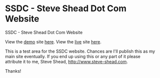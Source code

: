 # SSDC - Steve Shead Dot Com Website
SSDC - Steve Shead Dot Com Website

View the <a href="https://steveshead.github.io/bootstrap3-ssdc/">demo</a> site <a href="https://steveshead.github.io/bootstrap3-ssdc/">here</a>.
View the <a href="http://www.steve-shead.com/">live</a> site <a href="http://www.steve-shead.com/">here</a>.

This is a test area for the SSDC website.  Chances are I'll publish this as my main site eventually.  If you end up using this or any part of it please attribute it to me, Steve Shead, http://www.steve-shead.com.

Thanks!
